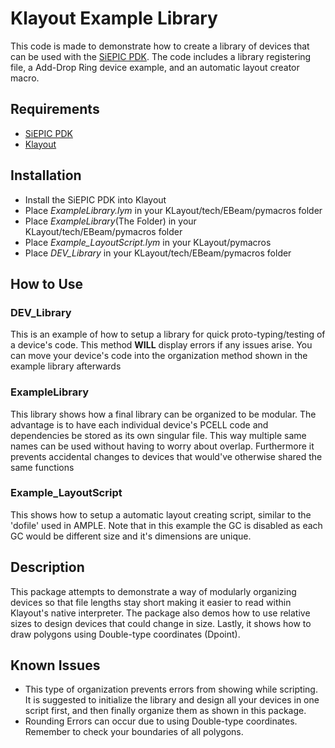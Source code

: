 # Klayout Example Library

This code is made to demonstrate how to create a library of devices that can be used with the [SiEPIC PDK](https://github.com/lukasc-ubc/SiEPIC_EBeam_PDK/). The code includes a library registering file, a Add-Drop Ring device example, and an automatic layout creator macro.

## Requirements
- [SiEPIC PDK](https://github.com/lukasc-ubc/SiEPIC_EBeam_PDK)
- [Klayout](https://www.klayout.de/)

## Installation
- Install the SiEPIC PDK into Klayout
- Place *ExampleLibrary.lym* in your KLayout/tech/EBeam/pymacros folder
- Place *ExampleLibrary*(The Folder) in your KLayout/tech/EBeam/pymacros folder
- Place *Example_LayoutScript.lym* in your KLayout/pymacros
- Place *DEV_Library* in your KLayout/tech/EBeam/pymacros folder

## How to Use
### DEV_Library
This is an example of how to setup a library for quick proto-typing/testing of a device's code. This method **WILL** display errors if any issues arise. You can move your device's code into the organization method shown in the example library afterwards
### ExampleLibrary
This library shows how a final library can be organized to be modular. The advantage is to have each individual device's PCELL code and dependencies be stored as its own singular file. This way multiple same names can be used without having to worry about overlap. Furthermore it prevents accidental changes to devices that would've otherwise shared the same functions
### Example_LayoutScript
This shows how to setup a automatic layout creating script, similar to the 'dofile' used in AMPLE. Note that in this example the GC is disabled as each GC would be different size and it's dimensions are unique.

## Description
This package attempts to demonstrate a way of modularly organizing devices so that file lengths stay short making it easier to read within Klayout's native interpreter.
The package also demos how to use relative sizes to design devices that could change in size. Lastly, it shows how to draw polygons using Double-type coordinates (Dpoint).

## Known Issues
- This type of organization prevents errors from showing while scripting. It is suggested to initialize the library and design all your devices in one script first, and then finally organize them as shown in this package.
- Rounding Errors can occur due to using Double-type coordinates. Remember to check your boundaries of all polygons.
